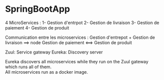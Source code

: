 # SpringBootApp

4 MicroServices :
  1- Gestion d'entrpot
  2- Gestion de livraison
  3- Gestion de paiement
  4- Gestion de produit

Communication entre les microservices :
 Gestion d'entrepot + Gestion de livraison ==> node
 Gestion de paiement <==> Gestion de produit

Zuul: Service gateway
Eureka: Discovery server

Eureka discovers all microservices while they run on the Zuul gateway which runs all of them.     
All microservices run as a docker image.
